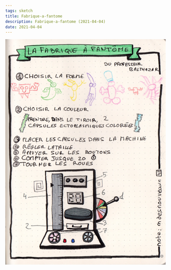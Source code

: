 ```yaml
---
tags: sketch
title: Fabrique-a-fantome
description: Fabrique-a-fantome (2021-04-04)
date: 2021-04-04
---
```


![](42_Fabrique-a-fantome_2021-04-04.jpg) 
